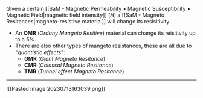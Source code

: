 Given a certain [[SaM - Magnetic Permeability • Magnetic Susceptibility • Magnetic Field|magnetic field intensity]] $(H)$ a [[SaM - Magneto Resitances|magneto-resistive material]] will change its resisitivity.
- An **OMR** (*Ordany Mangeto Resitive*) material can change its reisitivity up to a $5\%$.
- There are also other types of mangeto resistances, these are all due to "*quantistic effects*":
	- **GMR** (*Giant Magneto Resitance*)
	- **CMR** (*Colossal Magneto Resitance*)
	- **TMR** (*Tunnel effect Magneto Resitance*)

---
![[Pasted image 20230713163039.png]]
